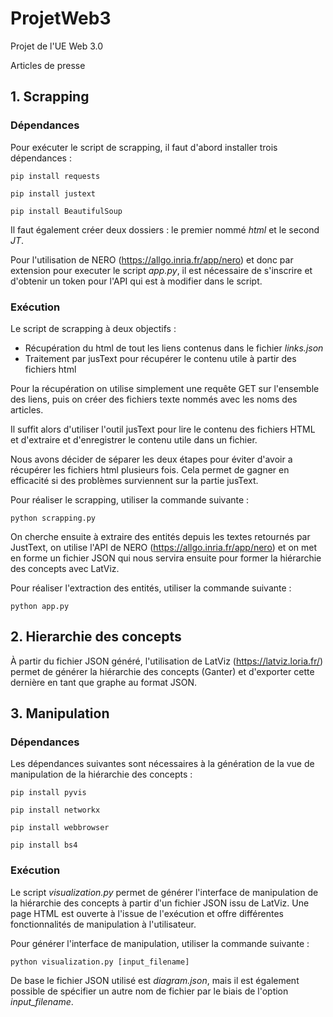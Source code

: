 # ProjetWeb3

Projet de l'UE Web 3.0

Articles de presse

## 1. Scrapping

### Dépendances

Pour exécuter le script de scrapping, il faut d'abord installer trois dépendances : 

```shell script
pip install requests
```

```shell script
pip install justext
```

```shell script
pip install BeautifulSoup
```

Il faut également créer deux dossiers : le premier nommé *html* et le second *JT*.

Pour l'utilisation de NERO (https://allgo.inria.fr/app/nero) et donc par extension pour executer le script *app.py*,
il est nécessaire de s'inscrire et d'obtenir un token pour l'API qui est à modifier dans le script.

### Exécution

Le script de scrapping à deux objectifs :
- Récupération du html de tout les liens contenus dans le fichier *links.json*
- Traitement par jusText pour récupérer le contenu utile à partir des fichiers html

Pour la récupération on utilise simplement une requête GET sur l'ensemble des liens, 
puis on créer des fichiers texte nommés avec les noms des articles.

Il suffit alors d'utiliser l'outil jusText pour lire le contenu des fichiers HTML et d'extraire et d'enregistrer le contenu utile dans un fichier.

Nous avons décider de séparer les deux étapes pour éviter d'avoir a récupérer les fichiers html plusieurs fois. 
Cela permet de gagner en efficacité si des problèmes surviennent sur la partie jusText.

Pour réaliser le scrapping, utiliser la commande suivante :

```shell script
python scrapping.py
```

On cherche ensuite à extraire des entités depuis les textes retournés par JustText, on utilise l'API de NERO 
(https://allgo.inria.fr/app/nero) et on met en forme un fichier JSON qui nous servira ensuite pour former la 
hiérarchie des concepts avec LatViz.

Pour réaliser l'extraction des entités, utiliser la commande suivante :
```shell script
python app.py
```

## 2. Hierarchie des concepts

À partir du fichier JSON généré, l'utilisation de LatViz (https://latviz.loria.fr/) permet de générer la hiérarchie des concepts (Ganter) et d'exporter cette dernière en tant que graphe au format JSON.

## 3. Manipulation

### Dépendances

Les dépendances suivantes sont nécessaires à la génération de la vue de manipulation de la hiérarchie des concepts :

```shell script
pip install pyvis
```
```shell script
pip install networkx
```

```shell script
pip install webbrowser
```

```shell script
pip install bs4
```

### Exécution

Le script *visualization.py* permet de générer l'interface de manipulation de la hiérarchie des concepts à partir d'un fichier JSON issu de LatViz.
Une page HTML est ouverte à l'issue de l'exécution et offre différentes fonctionnalités de manipulation à l'utilisateur.

Pour générer l'interface de manipulation, utiliser la commande suivante :
```shell script
python visualization.py [input_filename]
```
De base le fichier JSON utilisé est *diagram.json*, mais il est également possible de spécifier un autre nom de fichier par le biais de l'option *input_filename*.